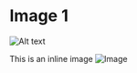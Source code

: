 # Image 1

![Alt text](https://via.placeholder.com/300.png/09f/fff)

This is an inline image ![Image](https://via.placeholder.com/300.png/09f/fff)

